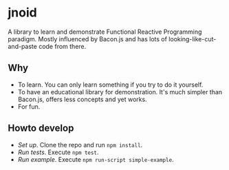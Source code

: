 jnoid
=====

A library to learn and demonstrate Functional Reactive
Programming paradigm. Mostly influenced by Bacon.js and has
lots of looking-like-cut-and-paste code from there.

Why
---

* To learn. You can only learn something if you try to do
it yourself.
* To have an educational library for demonstration. It's
much simpler than Bacon.js, offers less concepts and yet
works.
* For fun.

Howto develop
---
* *Set up*. Clone the repo and run `npm install`.
* *Run tests*. Execute `npm test`.
* *Run example*. Execute `npm run-script simple-example`.
